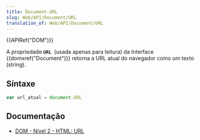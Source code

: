 ```yaml
---
title: Document.URL
slug: Web/API/Document/URL
translation_of: Web/API/Document/URL
---
```

{{APIRef("DOM")}}

A propriedade **`URL `**(usada apenas para leitura) da Interface {{domxref("Document")}} retorna a URL atual do navegador como um texto (string).

## Síntaxe

```js
var url_atual = document.URL
```

## Documentação

- [DOM - Nível 2 - HTML: URL](http://www.w3.org/TR/DOM-Level-2-HTML/html.html#ID-46183437)
